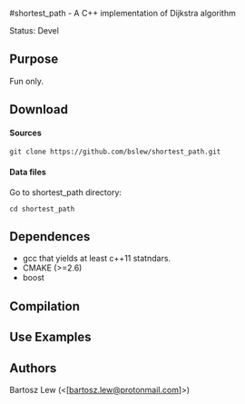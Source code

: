 #shortest_path - A C++ implementation of Dijkstra algorithm

Status: Devel

## Purpose
Fun only.

## Download

#### Sources
	git clone https://github.com/bslew/shortest_path.git
	
#### Data files
Go to shortest_path directory:

	cd shortest_path


## Dependences
- gcc that yields at least c++11 statndars.
- CMAKE (>=2.6)
- boost

## Compilation



## Use Examples

## Authors
Bartosz Lew (<[bartosz.lew@protonmail.com]>)
